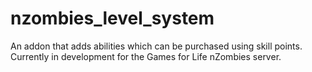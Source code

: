 # nzombies_level_system
An addon that adds abilities which can be purchased using skill points. Currently in development for the Games for Life nZombies server.
